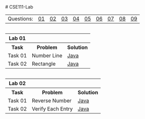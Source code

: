 <!DOCTYPE html>
<html>
<head>
  <title>AAA</title>
</head>
<body>
# CSE111-Lab 
<table>
  <tbody>
  <tr>
    <td>Questions: </td>
    <td><a href="https://git.io/JvFcF">01</a></td>
    <td><a href="https://git.io/JvFcA">02</a></td>
    <td><a href="https://git.io/JvFcx">03</a></td>
    <td><a href="https://git.io/JvFCf">04</a></td>
    <td><a href="https://git.io/JvFCJ">05</a></td>
    <td><a href="https://git.io/JvFCk">06</a></td>
    <td><a href="https://git.io/JvFCL">07</a></td>
    <td><a href="https://git.io/JvFCt">08</a></td>
    <td><a href="https://git.io/JvFCO">09</a></td>
   </tr>
  </tbody>
</table>
<div>
    <table style="float: left">
        <tr><th>Lab 01</th></tr>
      <tr><th>Task</th><th>Problem</th><th>Solution</th></tr>
          <tr><td>Task 01</td><td>Number Line</td><td><a href="https://github.com/tanviranindo/CSE111-Lab/blob/master/LAB%20(1)/Task01.java">Java</a></td><tr>
          <tr><td>Task 02</td><td>Rectangle</td><td><a href="https://github.com/tanviranindo/CSE111-Lab/blob/master/LAB%20(1)/Task02.java">Java</a></td></tr>
    </table>
</div>
<div>
    <table style="float: left">
        <tr><th>Lab 02</th></tr>
      <tr><th>Task</th><th>Problem</th><th>Solution</th></tr>
      <tr><td>Task 01</td><td>Reverse Number</td><td><a href="https://git.io/JvFcF">Java</a></td></tr>
      <tr><td>Task 02</td><td>Verify Each Entry</td><td><a href="https://git.io/JvFcF">Java</a></td></tr>
  </table>
</div>
  
</body>
</html>
